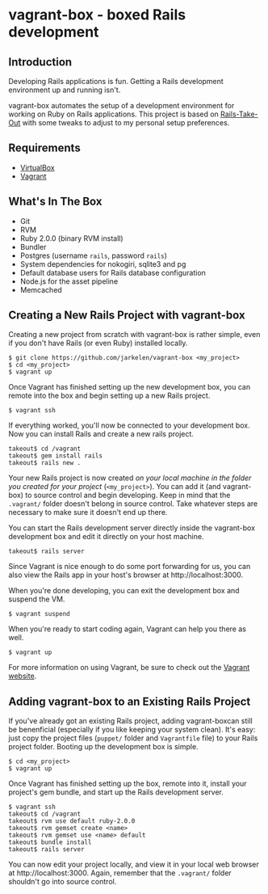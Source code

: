 # vagrant-box - boxed Rails development

## Introduction

Developing Rails applications is fun.  Getting a Rails development environment up and running isn't.

vagrant-box automates the setup of a development environment for working on Ruby on Rails applications.  This project is based on [Rails-Take-Out](https://github.com/MatthewMcMillion/Rails-Take-Out) with some tweaks to adjust to my personal setup preferences.

## Requirements

* [VirtualBox](https://www.virtualbox.org)
* [Vagrant](http://vagrantup.com)

## What's In The Box

* Git
* RVM
* Ruby 2.0.0 (binary RVM install)
* Bundler
* Postgres (username `rails`, password `rails`)
* System dependencies for nokogiri, sqlite3 and pg
* Default database users for Rails database configuration
* Node.js for the asset pipeline
* Memcached

## Creating a New Rails Project with vagrant-box

Creating a new project from scratch with vagrant-box is rather simple, even if you don't have Rails (or even Ruby) installed locally.

	$ git clone https://github.com/jarkelen/vagrant-box <my_project>
	$ cd <my_project>
	$ vagrant up
	
Once Vagrant has finished setting up the new development box, you can remote into the box and begin setting up a new Rails project.

	$ vagrant ssh
	
If everything worked, you'll now be connected to your development box.  Now you can install Rails and create a new rails project.

	takeout$ cd /vagrant
	takeout$ gem install rails 
	takeout$ rails new .
	
Your new Rails project is now created *on your local machine in the folder you created for your project* (`<my_project>`).  You can add it (and vagrant-box) to source control and begin developing.  Keep in mind that the `.vagrant/` folder doesn't belong in source control. Take whatever steps are necessary to make sure it doesn't end up there.

You can start the Rails development server directly inside the vagrant-box development box and edit it directly on your host machine.  

	takeout$ rails server
	
Since Vagrant is nice enough to do some port forwarding for us, you can also view the Rails app in your host's browser at http://localhost:3000.

When you're done developing, you can exit the development box and suspend the VM.

	$ vagrant suspend

When you're ready to start coding again, Vagrant can help you there as well.

	$ vagrant up

For more information on using Vagrant, be sure to check out the [Vagrant website](http://www.vagrantup.com).

## Adding vagrant-box to an Existing Rails Project

If you've already got an existing Rails project, adding vagrant-boxcan still be benenficial (especially if you like keeping your system clean).  It's easy: just copy the project files (`puppet/` folder and `Vagrantfile` file) to your Rails project folder.  Booting up the development box is simple.

	$ cd <my_project>
	$ vagrant up
	
Once Vagrant has finished setting up the box, remote into it, install your project's gem bundle, and start up the Rails development server.

	$ vagrant ssh
	takeout$ cd /vagrant
	takeout$ rvm use default ruby-2.0.0
	takeout$ rvm gemset create <name>
	takeout$ rvm gemset use <name> default
	takeout$ bundle install
	takeout$ rails server

You can now edit your project locally, and view it in your local web browser at http://localhost:3000.  Again, remember that the `.vagrant/` folder shouldn't go into source control.  
